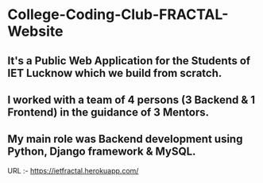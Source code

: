 # College-Coding-Club-FRACTAL-Website

## It's a Public Web Application for the Students of IET Lucknow which we build from scratch.
## I worked with a team of 4 persons (3 Backend & 1 Frontend) in the guidance of 3 Mentors.
## My main role was Backend development using Python, Django framework & MySQL.

URL :- https://ietfractal.herokuapp.com/
